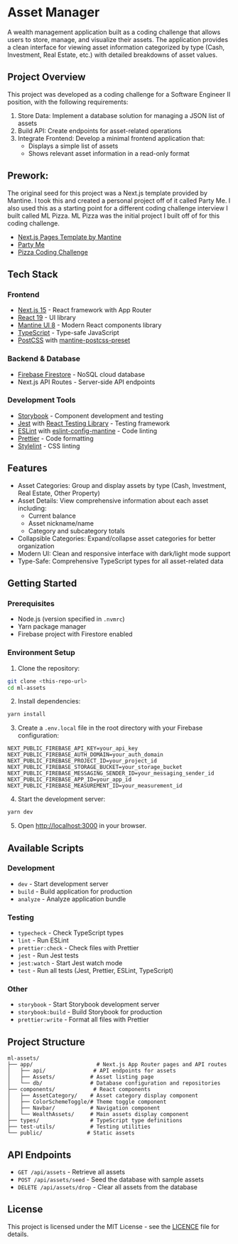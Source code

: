 # Asset Manager

A wealth management application built as a coding challenge that allows users to store, manage, and visualize their assets. The application provides a clean interface for viewing asset information categorized by type (Cash, Investment, Real Estate, etc.) with detailed breakdowns of asset values.

## Project Overview

This project was developed as a coding challenge for a Software Engineer II position, with the following requirements:

1. Store Data: Implement a database solution for managing a JSON list of assets
2. Build API: Create endpoints for asset-related operations
3. Integrate Frontend: Develop a minimal frontend application that:
   - Displays a simple list of assets
   - Shows relevant asset information in a read-only format

## Prework:

The original seed for this project was a Next.js template provided by Mantine. I took this and created a personal project off of it called Party Me. I also used this as a starting point for a different coding challenge interview I built called ML Pizza. ML Pizza was the initial project I built off of for this coding challenge.

- [Next.js Pages Template by Mantine](https://github.com/mantinedev/next-pages-template )
- [Party Me](https://github.com/micleners/party-me)
- [Pizza Coding Challenge](https://github.com/micleners/ml-pizza)

## Tech Stack

### Frontend
- [Next.js 15](https://nextjs.org/) - React framework with App Router
- [React 19](https://react.dev/) - UI library
- [Mantine UI 8](https://mantine.dev/) - Modern React components library
- [TypeScript](https://www.typescriptlang.org/) - Type-safe JavaScript
- [PostCSS](https://postcss.org/) with [mantine-postcss-preset](https://mantine.dev/styles/postcss-preset)

### Backend & Database
- [Firebase Firestore](https://firebase.google.com/docs/firestore) - NoSQL cloud database
- Next.js API Routes - Server-side API endpoints

### Development Tools
- [Storybook](https://storybook.js.org/) - Component development and testing
- [Jest](https://jestjs.io/) with [React Testing Library](https://testing-library.com/docs/react-testing-library/intro) - Testing framework
- [ESLint](https://eslint.org/) with [eslint-config-mantine](https://github.com/mantinedev/eslint-config-mantine) - Code linting
- [Prettier](https://prettier.io/) - Code formatting
- [Stylelint](https://stylelint.io/) - CSS linting

## Features

- Asset Categories: Group and display assets by type (Cash, Investment, Real Estate, Other Property)
- Asset Details: View comprehensive information about each asset including:
  - Current balance
  - Asset nickname/name
  - Category and subcategory totals
- Collapsible Categories: Expand/collapse asset categories for better organization
- Modern UI: Clean and responsive interface with dark/light mode support
- Type-Safe: Comprehensive TypeScript types for all asset-related data

## Getting Started

### Prerequisites
- Node.js (version specified in `.nvmrc`)
- Yarn package manager
- Firebase project with Firestore enabled

### Environment Setup

1. Clone the repository:
```bash
git clone <this-repo-url>
cd ml-assets
```

2. Install dependencies:
```bash
yarn install
```

3. Create a `.env.local` file in the root directory with your Firebase configuration:
```
NEXT_PUBLIC_FIREBASE_API_KEY=your_api_key
NEXT_PUBLIC_FIREBASE_AUTH_DOMAIN=your_auth_domain
NEXT_PUBLIC_FIREBASE_PROJECT_ID=your_project_id
NEXT_PUBLIC_FIREBASE_STORAGE_BUCKET=your_storage_bucket
NEXT_PUBLIC_FIREBASE_MESSAGING_SENDER_ID=your_messaging_sender_id
NEXT_PUBLIC_FIREBASE_APP_ID=your_app_id
NEXT_PUBLIC_FIREBASE_MEASUREMENT_ID=your_measurement_id
```

4. Start the development server:
```bash
yarn dev
```

5. Open [http://localhost:3000](http://localhost:3000) in your browser.

## Available Scripts

### Development
- `dev` - Start development server
- `build` - Build application for production
- `analyze` - Analyze application bundle

### Testing
- `typecheck` - Check TypeScript types
- `lint` - Run ESLint
- `prettier:check` - Check files with Prettier
- `jest` - Run Jest tests
- `jest:watch` - Start Jest watch mode
- `test` - Run all tests (Jest, Prettier, ESLint, TypeScript)

### Other
- `storybook` - Start Storybook development server
- `storybook:build` - Build Storybook for production
- `prettier:write` - Format all files with Prettier

## Project Structure

```
ml-assets/
├── app/                    # Next.js App Router pages and API routes
│   ├── api/               # API endpoints for assets
│   ├── Assets/           # Asset listing page
│   └── db/               # Database configuration and repositories
├── components/            # React components
│   ├── AssetCategory/    # Asset category display component
│   ├── ColorSchemeToggle/# Theme toggle component
│   ├── Navbar/           # Navigation component
│   └── WealthAssets/     # Main assets display component
├── types/                # TypeScript type definitions
├── test-utils/           # Testing utilities
└── public/              # Static assets
```

## API Endpoints

- `GET /api/assets` - Retrieve all assets
- `POST /api/assets/seed` - Seed the database with sample assets
- `DELETE /api/assets/drop` - Clear all assets from the database

## License

This project is licensed under the MIT License - see the [LICENCE](LICENCE) file for details.